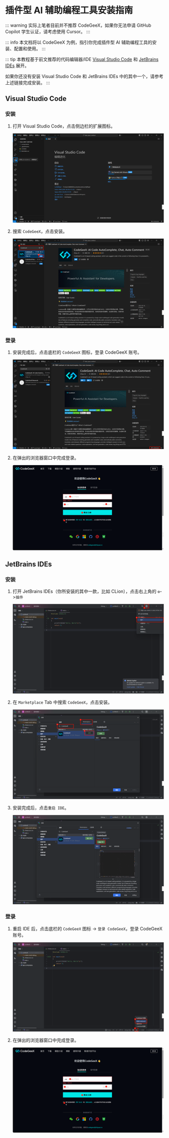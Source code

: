 # 插件型 AI 辅助编程工具安装指南

::: warning
实际上笔者目前并不推荐 CodeGeeX，如果你无法申请 GitHub Copilot 学生认证，请考虑使用 Cursor。
:::

::: info
本文档将以 CodeGeeX 为例，指引你完成插件型 AI 辅助编程工具的安装、配置和使用。
:::

::: tip
本教程基于前文推荐的代码编辑器/IDE [Visual Studio Code](../../tool-basic/code-editor-ide/vscode) 和 [JetBrains IDEs](../../tool-basic/code-editor-ide/jetbrains) 展开。

如果你还没有安装 Visual Studio Code 和 JetBrains IDEs 中的其中一个，请参考上述链接完成安装。
:::

## Visual Studio Code

### 安装

1. 打开 Visual Studio Code，点击侧边栏的扩展图标。

   ![vsc-home.png](plugin-install/vsc-home.png)

2. 搜索 `CodeGeeX`，点击安装。

   ![vsc-ext-search.png](plugin-install/vsc-ext-search.png)

### 登录

1. 安装完成后，点击底栏的 `CodeGeeX` 图标，登录 CodeGeeX 账号。

   ![vsc-ext-login](plugin-install/vsc-ext-login.png)

2. 在弹出的浏览器窗口中完成登录。

   ![browser-login.png](plugin-install/browser-login.png)

## JetBrains IDEs

### 安装

1. 打开 JetBrains IDEs（你所安装的其中一款，比如 CLion），点击右上角的 `⚙️`->`插件`

   ![jetbrains-home.png](plugin-install/jetbrains-home.png)

2. 在 `Marketplace` Tab 中搜索 `CodeGeeX`，点击安装。

   ![jetbrains-ext-search.png](plugin-install/jetbrains-ext-search.png)

3. 安装完成后，点击`重启 IDE`。

   ![jetbrains-restart.png](plugin-install/jetbrains-restart.png)

### 登录

1. 重启 IDE 后，点击底栏的 `CodeGeeX` 图标 -> `登录 CodeGeeX`，登录 CodeGeeX 账号。

   ![jetbrains-ext-login](plugin-install/jetbrains-ext-login.png)

2. 在弹出的浏览器窗口中完成登录。

   ![browser-login.png](plugin-install/browser-login.png)
